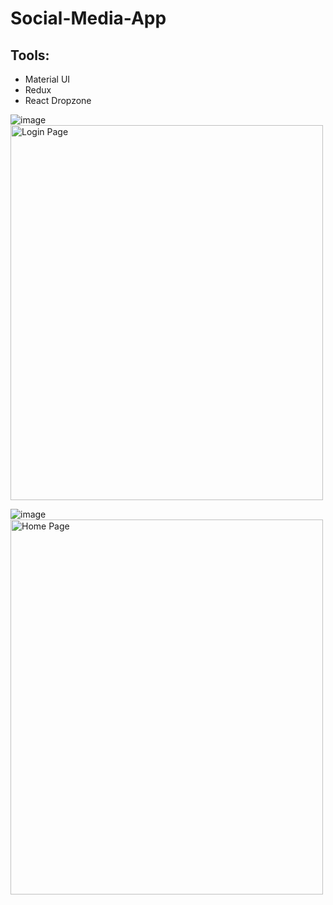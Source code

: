 # Social-Media-App

## Tools:
- Material UI
- Redux
- React Dropzone

![image](https://user-images.githubusercontent.com/100605170/211251066-3e511c89-56f3-450a-9342-ebb0df2b1b90.png)
<img src="https://user-images.githubusercontent.com/100605170/211251066-3e511c89-56f3-450a-9342-ebb0df2b1b90.png" alt="Login Page" width="500" height="600" >

![image](https://user-images.githubusercontent.com/100605170/211250820-7eefe67f-bc99-41ff-aa10-ef1eff83ec11.png)
<img src="https://user-images.githubusercontent.com/100605170/211250820-7eefe67f-bc99-41ff-aa10-ef1eff83ec11.png" alt="Home Page" width="500" height="600">
